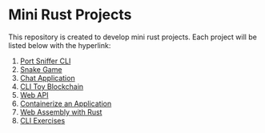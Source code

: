 # Mini Rust Projects

This repository is created to develop mini rust projects.
Each project will be listed below with the hyperlink:

1. [Port Sniffer CLI](/ip_sniffer)
2. [Snake Game](/snake)
3. [Chat Application](/chat)
4. [CLI Toy Blockchain](/blockchain)
5. [Web API](/webapi)
6. [Containerize an Application](/containerization_with_docker/)
7. [Web Assembly with Rust](/wasm_rust/)
8. [CLI Exercises](/cli_exercises/)
